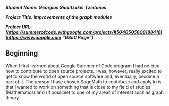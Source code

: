 ***Student Name: Georgios Giapitzakis Tzintanos***

***Project Title: Improvements of the graph modules***

***Project URL: [https://summerofcode.withgoogle.com/projects/#5046505600188416](https://www.google.com "GSoC Page")***

## Beginning

When I first learned about Google Summer of Code program I had no idea how to contribute to open source projects. I was, however, really excited to get to know the world of open source software and, eventually, become a part of it. The reason I have chosen SageMath to contribute and apply to is that I wanted to work on something that is close to my field of studies (Mathematics) and (if possible) to one of my areas of interest such as graph theory. 


